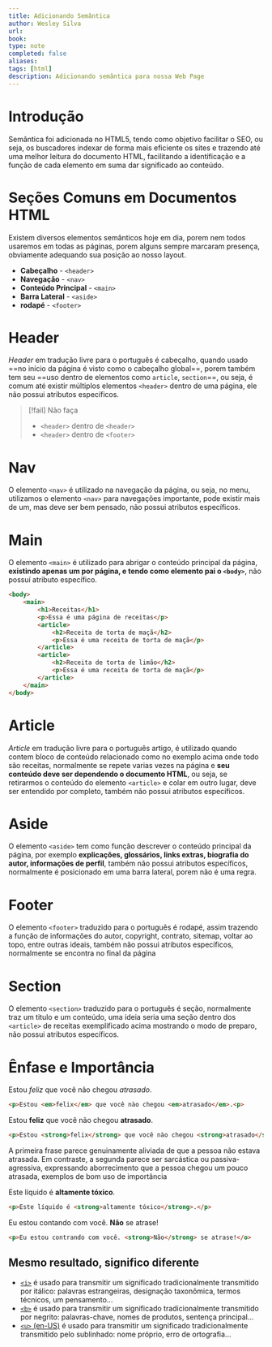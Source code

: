 ```yaml
---
title: Adicionando Semântica
author: Wesley Silva
url:
book:
type: note
completed: false
aliases:
tags: [html]
description: Adicionando semântica para nossa Web Page 
---
```

# Introdução
Semântica foi adicionada no HTML5, tendo como objetivo facilitar o SEO, ou seja, os buscadores indexar de forma mais eficiente os sites e trazendo até uma melhor leitura do documento HTML, facilitando a identificação e a função de cada elemento em suma dar significado ao conteúdo.

# Seções Comuns em Documentos HTML
Existem diversos elementos semânticos hoje em dia, porem nem todos usaremos em todas as páginas, porem alguns sempre marcaram presença, obviamente adequando sua posição ao nosso layout.
- **Cabeçalho** - `<header>`
- **Navegação** - `<nav>`
- **Conteúdo Principal** - `<main>`
- **Barra Lateral** - `<aside>`
- **rodapé** - `<footer>`

# Header
*Header* em tradução livre para o português é cabeçalho, quando usado ==no início da página é visto como o cabeçalho global==, porem também tem seu ==uso dentro de elementos como `article`, `section`==, ou seja, é comum até existir múltiplos elementos `<header>` dentro de uma página, ele não possui atributos específicos.

>[!fail] Não faça
>- `<header>` dentro de `<header>`
>- `<header>` dentro de `<footer>`

# Nav
O elemento `<nav>` é utilizado na navegação da página, ou seja, no menu, utilizamos o elemento `<nav>` para navegações importante, pode existir mais de um, mas deve ser bem pensado, não possui atributos específicos.

# Main
O elemento `<main>` é utilizado para abrigar o conteúdo principal da página, **existindo apenas um por página, e tendo como elemento pai o `<body>`**, não possuí atributo específico.

```html
<body>
    <main>
        <h1>Receitas</h1>
        <p>Essa é uma página de receitas</p>
        <article>
            <h2>Receita de torta de maçã</h2>
            <p>Essa é uma receita de torta de maçã</p>
        </article>
        <article>
            <h2>Receita de torta de limão</h2>
            <p>Essa é uma receita de torta de maçã</p>
        </article>
    </main>
</body>
```

# Article
*Article* em tradução livre para o português artigo, é utilizado quando contem bloco de conteúdo relacionado como no exemplo acima onde todo são receitas, normalmente se repete varias vezes na página e **seu conteúdo deve ser dependendo o documento HTML**, ou seja, se retirarmos o conteúdo do elemento `<article>` e colar em outro lugar, deve ser entendido por completo, também não possui atributos específicos.

# Aside
O elemento `<aside>` tem como função descrever o conteúdo principal da página, por exemplo **explicações, glossários, links extras, biografia do autor, informações de perfil**, também não possui atributos específicos, normalmente é posicionado em uma barra lateral, porem não é uma regra.

# Footer
O elemento `<footer>` traduzido para o português é rodapé, assim trazendo a função de informações do autor, copyright, contrato, sitemap, voltar ao topo, entre outras ideais, também não possui atributos específicos, normalmente se encontra no final da página

# Section
O elemento `<section>` traduzido para o português é seção, normalmente traz um titulo e um conteúdo, uma ideia seria uma seção dentro dos `<article>` de receitas exemplificado acima mostrando o modo de preparo, não possui atributos específicos.

# Ênfase e Importância
Estou _feliz_ que você não chegou _atrasado_.

```html
<p>Estou <em>felix</em> que você nào chegou <em>atrasado</em>.<p>
```

Estou **feliz** que você não chegou **atrasado**.

```html
<p>Estou <strong>felix</strong> que você nào chegou <strong>atrasado</strong>.<p>
```

A primeira frase parece genuinamente aliviada de que a pessoa não estava atrasada. Em contraste, a segunda parece ser sarcástica ou passiva-agressiva, expressando aborrecimento que a pessoa chegou um pouco atrasada, exemplos de bom uso de importância

Este líquido é **altamente tóxico**.

```html
<p>Este líquido é <strong>altamente tóxico</strong>.</p>
```

Eu estou contando com você. **Não** se atrase!

```html
<p>Eu estou contrando com você. <strong>Não</strong> se atrase!</o>
```

## Mesmo resultado, significo diferente
-   [`<i>`](https://developer.mozilla.org/pt-BR/docs/Web/HTML/Element/i) é usado para transmitir um significado tradicionalmente transmitido por itálico: palavras estrangeiras, designação taxonômica, termos técnicos, um pensamento...
-   [`<b>`](https://developer.mozilla.org/pt-BR/docs/Web/HTML/Element/b) é usado para transmitir um significado tradicionalmente transmitido por negrito: palavras-chave, nomes de produtos, sentença principal...
-   [`<u>` (en-US)](https://developer.mozilla.org/en-US/docs/Web/HTML/Element/u "Currently only available in English (US)") é usado para transmitir um significado tradicionalmente transmitido pelo sublinhado: nome próprio, erro de ortografia...
